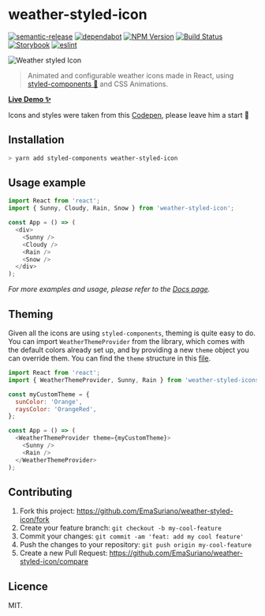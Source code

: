 # weather-styled-icon

[![semantic-release](https://img.shields.io/badge/%20%20%F0%9F%93%A6%F0%9F%9A%80-semantic--release-e10079.svg)](https://github.com/semantic-release/semantic-release)
[![dependabot](https://badgen.net/dependabot/EmaSuriano/weather-styled-icon/?icon=dependabot)](https://dependabot.com/)
[![NPM Version][npm-image]][npm-url]
[![Build Status][travis-image]][travis-url]
[![Storybook][storybook-image]][demo-link]
[![eslint](https://img.shields.io/badge/eslint-enabled-green.svg)](https://eslint.org/)

![Weather styled Icon](https://user-images.githubusercontent.com/3399429/55830109-8f1a9880-5b10-11e9-8efb-9fad5d2a2a92.gif)

> Animated and configurable weather icons made in React, using [styled-components 💅](https://styled-components.com/) and CSS Animations.

**[Live Demo ✨][demo-link]**

Icons and styles were taken from this [Codepen](https://codepen.io/joshbader/pen/EjXgqr?q=weather&limit=all&type=type-pens), please leave him a start 🌟

## Installation

```bash
> yarn add styled-components weather-styled-icon
```

## Usage example

```javascript
import React from 'react';
import { Sunny, Cloudy, Rain, Snow } from 'weather-styled-icon';

const App = () => (
  <div>
    <Sunny />
    <Cloudy />
    <Rain />
    <Snow />
  </div>
);
```

_For more examples and usage, please refer to the [Docs page][demo-link]._

## Theming

Given all the icons are using `styled-components`, theming is quite easy to do. You can import `WeatherThemeProvider` from the library, which comes with the default colors already set up, and by providing a new `theme` object you can override them. You can find the `theme` structure in this [file](https://github.com/EmaSuriano/weather-styled-icon/blob/master/src/constants/defaultTheme.js).

```javascript
import React from 'react';
import { WeatherThemeProvider, Sunny, Rain } from 'weather-styled-icons';

const myCustomTheme = {
  sunColor: 'Orange',
  raysColor: 'OrangeRed',
};

const App = () => (
  <WeatherThemeProvider theme={myCustomTheme}>
    <Sunny />
    <Rain />
  </WeatherThemeProvider>
);
```

## Contributing

1. Fork this project: https://github.com/EmaSuriano/weather-styled-icon/fork
2. Create your feature branch: `git checkout -b my-cool-feature`
3. Commit your changes: `git commit -am 'feat: add my cool feature'`
4. Push the changes to your repository: `git push origin my-cool-feature`
5. Create a new Pull Request: https://github.com/EmaSuriano/weather-styled-icon/compare

## Licence

MIT.

<!-- Markdown link & img dfn's -->

[npm-image]: https://badge.fury.io/js/weather-styled-icon.svg
[npm-url]: https://www.npmjs.com/package/weather-styled-icon
[travis-image]: https://travis-ci.org/EmaSuriano/weather-styled-icon.svg?branch=master
[travis-url]: https://travis-ci.org/EmaSuriano/weather-styled-icon
[storybook-image]: https://img.shields.io/badge/%F0%9F%93%93-Storybook-ff69b4.svg
[demo-link]: https://weather-styled-icons.netlify.app/
